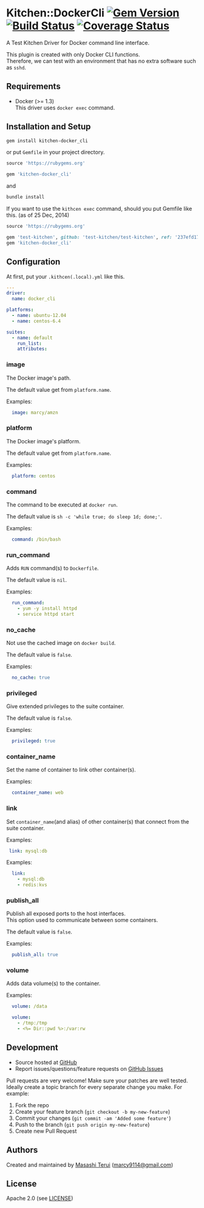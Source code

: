 # <a name="title"></a> Kitchen::DockerCli [![Gem Version](https://badge.fury.io/rb/kitchen-docker_cli.svg)](http://badge.fury.io/rb/kitchen-docker_cli) [![Build Status](https://travis-ci.org/marcy-terui/kitchen-docker_cli.svg?branch=master)](https://travis-ci.org/marcy-terui/kitchen-docker_cli) [![Coverage Status](https://coveralls.io/repos/marcy-terui/kitchen-docker_cli/badge.png)](https://coveralls.io/r/marcy-terui/kitchen-docker_cli) 
A Test Kitchen Driver for Docker command line interface.

This plugin is created with only Docker CLI functions.  
Therefore, we can test with an environment that has no extra software such as ```sshd```.

## <a name="requirements"></a> Requirements

- Docker (>= 1.3)  
This driver uses ```docker exec``` command.

## <a name="installation"></a> Installation and Setup

```sh
gem install kitchen-docker_cli
```

or put ```Gemfile``` in your project directory.

```ruby
source 'https://rubygems.org'

gem 'kitchen-docker_cli'
```

and

```sh
bundle install
```

If you want to use the ```kithcen exec``` command, should you put Gemfile like this. (as of 25 Dec, 2014)

```ruby
source 'https://rubygems.org'

gem 'test-kitchen', github: 'test-kitchen/test-kitchen', ref: '237efd17dbcafd0c1334134e3f26b050f2ef49d5'
gem 'kitchen-docker_cli'
```

## <a name="config"></a> Configuration

At first, put your ```.kithcen(.local).yml``` like this.

```yml
---
driver:
  name: docker_cli

platforms:
  - name: ubuntu-12.04
  - name: centos-6.4

suites:
  - name: default
    run_list:
    attributes:
```

### image

The Docker image's path.

The default value get from ```platform.name```.

Examples:

```yml
  image: marcy/amzn
```

### platform

The Docker image's platform.

The default value get from ```platform.name```.

Examples:

```yml
  platform: centos
```

### command

The command to be executed at ```docker run```.

The default value is ```sh -c 'while true; do sleep 1d; done;'```.

Examples:

```yml
  command: /bin/bash
```

### run_command

Adds ```RUN``` command(s) to ```Dockerfile```.

The default value is ```nil```.

Examples:

```yml
  run_command:
    - yum -y install httpd
    - service httpd start
```

### no_cache

Not use the cached image on ```docker build```.

The default value is ```false```.

Examples:

```yml
  no_cache: true
```

### privileged

Give extended privileges to the suite container.

The default value is ```false```.

Examples:

```yml
  privileged: true
```

### container_name

Set the name of container to link other container(s).

Examples:

```yml
  container_name: web
```

### link

Set ```container_name```(and alias) of other container(s) that connect from the suite container.

Examples:

```yml
 link: mysql:db
```

Examples:

```yml
  link:
    - mysql:db
    - redis:kvs
```

### publish_all

Publish all exposed ports to the host interfaces.  
This option used to communicate between some containers.

The default value is `false`.

Examples:

```yml
  publish_all: true
```

### volume

Adds data volume(s) to the container.

Examples:

```yml
  volume: /data
```

```yml
  volume:
    - /tmp:/tmp
    - <%= Dir::pwd %>:/var:rw
```

## <a name="development"></a> Development

* Source hosted at [GitHub][repo]
* Report issues/questions/feature requests on [GitHub Issues][issues]

Pull requests are very welcome! Make sure your patches are well tested.
Ideally create a topic branch for every separate change you make. For
example:

1. Fork the repo
2. Create your feature branch (`git checkout -b my-new-feature`)
3. Commit your changes (`git commit -am 'Added some feature'`)
4. Push to the branch (`git push origin my-new-feature`)
5. Create new Pull Request

## <a name="authors"></a> Authors

Created and maintained by [Masashi Terui][author] (<marcy9114@gmail.com>)

## <a name="license"></a> License

Apache 2.0 (see [LICENSE][license])


[author]:           https://github.com/marcy-terui
[issues]:           https://github.com/marcy-terui/kitchen-docker_cli/issues
[license]:          https://github.com/marcy-terui/kitchen-docker_cli/blob/master/LICENSE
[repo]:             https://github.com/marcy-terui/kitchen-docker_cli
[driver_usage]:     http://docs.kitchen-ci.org/drivers/usage
[chef_omnibus_dl]:  http://www.getchef.com/chef/install/
